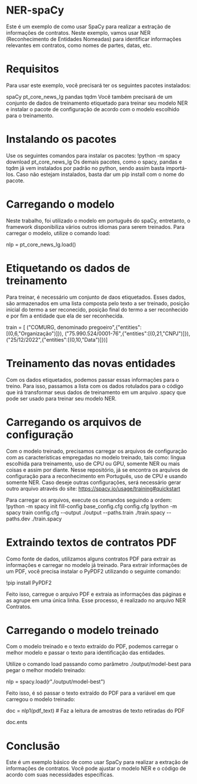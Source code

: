 # NER-spaCy
Este é um exemplo de como usar SpaCy para realizar a extração de informações de contratos. Neste exemplo, vamos usar NER (Reconhecimento de Entidades Nomeadas) para identificar informações relevantes em contratos, como nomes de partes, datas, etc.

# Requisitos
Para usar este exemplo, você precisará ter os seguintes pacotes instalados:

spaCy
pt_core_news_lg
pandas
tqdm
Você também precisará de um conjunto de dados de treinamento etiquetado para treinar seu modelo NER e instalar o pacote de configuração de acordo com o modelo escolhido para o treinamento.

# Instalando os pacotes
Use os seguintes comandos para instalar os pacotes:
!python -m spacy download pt_core_news_lg
Os demais pacotes, como o spacy, pandas e tqdm já vem instalados por padrão no python, sendo assim basta importá-los. Caso não estejam instalados, basta dar um pip install com o nome do pacote.

# Carregando o modelo 
Neste trabalho, foi utilizado o modelo em português do spaCy, entretanto, o framework disponibiliza vários outros idiomas para serem treinados.
Para carregar o modelo, utilize o comando load:

nlp = pt_core_news_lg.load()

# Etiquetando os dados de treinamento
Para treinar, é necessário um conjunto de daos etiquetados. Esses dados, são armazenados em uma lista composta pelo texto a ser treinado, posição inicial do termo a ser reconecido, posição final do termo a ser reconhecido e por fim a entidade que ela de ser reconhecida.

train = [
          ("COMURG, denominado pregoeiro",{"entities":[(0,6,"Organização")]}),
          ("75.990.524/0001-76",{"entities":[(0,21,"CNPJ")]}),
          ("25/12/2022",{"entities":[(0,10,"Data")]})]
 
# Treinamento das novas entidades

Com os dados etiquetados, podemos passar essas informações para o treino. Para isso, passamos a lista com os dados rotulados para o código que irá transformar seus dados de treinamento em um arquivo .spacy que pode ser usado para treinar seu modelo NER.

# Carregando os arquivos de configuração

Com o modelo treinado, precisamos carregar os arquivos de configuração com as características empregadas no modelo treinado, tais como: língua escolhida para treinamento, uso de CPU ou GPU, somente NER ou mais coisas e assim por diante.
Nesse repositório, já se encontra os arquivos de configuração para a reconhecimento em Português, uso de CPU e usando somente NER. Caso deseje outras configurações, será necessário gerar outro arquivo através do site: https://spacy.io/usage/training#quickstart

Para carregar os arquivos, execute os comandos seguindo a ordem:
!python -m spacy init fill-config base_config.cfg config.cfg
!python -m spacy train config.cfg --output ./output --paths.train ./train.spacy --paths.dev ./train.spacy

# Extraindo textos de contratos PDF 

Como fonte de dados, utilizamos alguns contratos PDF para extrair as informações e carregar no modelo já treinado.
Para extrair informações de um PDF, você precisa instalar o PyPDF2 utilizando o seguinte comando:

!pip install PyPDF2

Feito isso, carregue o arquivo PDF e extraia as informações das páginas e as agrupe em uma única linha. Esse processo, é realizado no arquivo NER Contratos.

# Carregando o modelo treinado

Com o modelo treinado e o texto extraído do PDF, podemos carregar o melhor modelo e passar o texto para identificação das entidades.

Utilize o comando load passando como parâmetro ./output/model-best para pegar o melhor modelo treinado:

nlp = spacy.load(r"./output/model-best")

Feito isso, é só passar o texto extraído do PDF para a variável em que carregou o modelo treinado:

doc = nlp1(pdf_text) # Faz a leitura de amostras de texto retiradas do PDF

doc.ents

# Conclusão
Este é um exemplo básico de como usar SpaCy para realizar a extração de informações de contratos. Você pode ajustar o modelo NER e o código de acordo com suas necessidades específicas.
